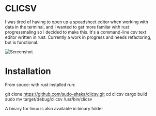 # CLICSV

I was tired of having to open up a speadsheet editor when working with data in the terminal, and I wanted to get more familar with rust progressmaling so I decided to make this. It's a command-line csv text editor written in rust. Currently a work in progress and needs refactoring, but is functional.

![Screenshot](https://user-images.githubusercontent.com/68864205/128723885-d5906592-96b1-462c-89b2-635ed71cb03c.png)

# Installation
From souce:
with rust installed run:

git clone https://github.com/sudo-shaka/clicsv.git 
cd clicsv
cargo build 
sudo mv target/debug/clicsv /usr/bin/clicsv

A binary for linux is also available in binary folder
